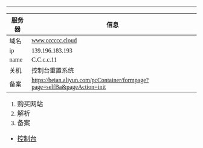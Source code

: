 <span  style="font-family: Simsun,serif; font-size: 17px; ">

---

服务器 | 信息
---|---
域名 | www.cccccc.cloud
ip | 139.196.183.193
name | C.C.c.c.11
关机 | 控制台重置系统
备案 | https://beian.aliyun.com/pcContainer/formpage?page=selfBa&pageAction=init


1. 购买网站
2. 解析
3. 备案


- [控制台](https://ecs.console.aliyun.com/?spm=5176.100251.recommends.decs.283d4f15ymDgtZ#/home)

</span>